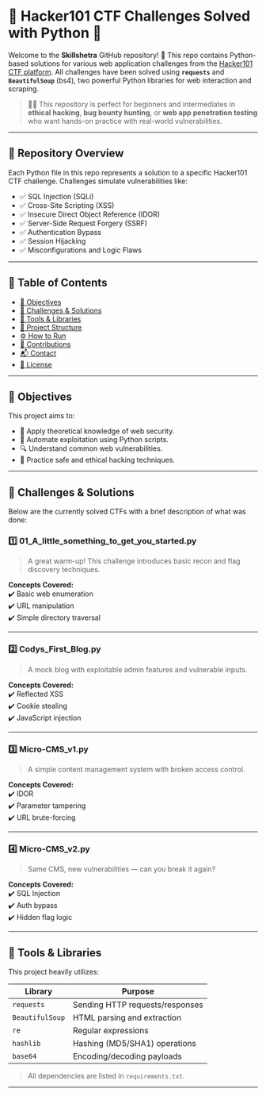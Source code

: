 # 🧠 Hacker101 CTF Challenges Solved with Python 🐍

Welcome to the **Skillshetra** GitHub repository! 🚀 This repo contains Python-based solutions for various web application challenges from the [Hacker101 CTF platform](https://ctf.hacker101.com/). All challenges have been solved using **`requests`** and **`BeautifulSoup`** (bs4), two powerful Python libraries for web interaction and scraping.

> 👨‍💻 This repository is perfect for beginners and intermediates in **ethical hacking**, **bug bounty hunting**, or **web app penetration testing** who want hands-on practice with real-world vulnerabilities.

---

## 📁 Repository Overview

Each Python file in this repo represents a solution to a specific Hacker101 CTF challenge. Challenges simulate vulnerabilities like:

- ✅ SQL Injection (SQLi)
- ✅ Cross-Site Scripting (XSS)
- ✅ Insecure Direct Object Reference (IDOR)
- ✅ Server-Side Request Forgery (SSRF)
- ✅ Authentication Bypass
- ✅ Session Hijacking
- ✅ Misconfigurations and Logic Flaws

---

## 📜 Table of Contents

- [🎯 Objectives](#-objectives)
- [🧪 Challenges & Solutions](#-challenges--solutions)
- [🔧 Tools & Libraries](#-tools--libraries)
- [📂 Project Structure](#-project-structure)
- [⚙️ How to Run](#️-how-to-run)
- [🙌 Contributions](#-contributions)
- [📬 Contact](#-contact)
- [📝 License](#-license)

---

## 🎯 Objectives

This project aims to:

- 🧠 Apply theoretical knowledge of web security.
- 🤖 Automate exploitation using Python scripts.
- 🔍 Understand common web vulnerabilities.
- 🧰 Practice safe and ethical hacking techniques.

---

## 🧪 Challenges & Solutions

Below are the currently solved CTFs with a brief description of what was done:

### 1️⃣ 01_A_little_something_to_get_you_started.py

> A great warm-up! This challenge introduces basic recon and flag discovery techniques.

**Concepts Covered:**  
✔️ Basic web enumeration  
✔️ URL manipulation  
✔️ Simple directory traversal

---

### 2️⃣ Codys_First_Blog.py

> A mock blog with exploitable admin features and vulnerable inputs.

**Concepts Covered:**  
✔️ Reflected XSS  
✔️ Cookie stealing  
✔️ JavaScript injection

---

### 3️⃣ Micro-CMS_v1.py

> A simple content management system with broken access control.

**Concepts Covered:**  
✔️ IDOR  
✔️ Parameter tampering  
✔️ URL brute-forcing

---

### 4️⃣ Micro-CMS_v2.py

> Same CMS, new vulnerabilities — can you break it again?

**Concepts Covered:**  
✔️ SQL Injection  
✔️ Auth bypass  
✔️ Hidden flag logic

---

## 🔧 Tools & Libraries

This project heavily utilizes:

| Library        | Purpose                        |
|----------------|--------------------------------|
| `requests`     | Sending HTTP requests/responses|
| `BeautifulSoup`| HTML parsing and extraction    |
| `re`           | Regular expressions            |
| `hashlib`      | Hashing (MD5/SHA1) operations  |
| `base64`       | Encoding/decoding payloads     |

> All dependencies are listed in `requirements.txt`.

---
